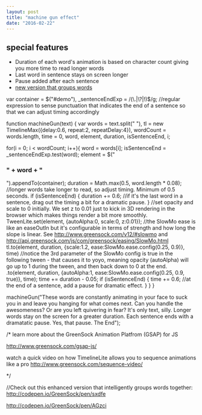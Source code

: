 ```yaml
---
layout: post
title: "machine gun effect"
date: "2016-02-22"
---
```


<link href='http://fonts.googleapis.com/css?family=Asap:400,700' rel='stylesheet' type='text/css'>
<div id="demo"></div>
<h2>special features</h2>
<ul>
  <li>Duration of each word's animation is based on character count giving you more time to read longer words</li>    
  <li>Last word in sentence stays on screen longer</li>
  <li>Pause added after each sentence</li>
  <li><a href="http://codepen.io/GreenSock/pen/sxdfe">new version that groups words</a>
</ul>


var container = $("#demo"),
    _sentenceEndExp = /(\.|\?|!)$/g; //regular expression to sense punctuation that indicates the end of a sentence so that we can adjust timing accordingly

function machineGun(text) {
  var words = text.split(" "),
      tl = new TimelineMax({delay:0.6, repeat:2, repeatDelay:4}),
      wordCount = words.length,
      time = 0,
      word, element, duration, isSentenceEnd, i;

  for(i = 0; i < wordCount; i++){
    word = words[i];
    isSentenceEnd = _sentenceEndExp.test(word);
    element = $("<h3>" + word + "</h3>").appendTo(container);
    duration = Math.max(0.5, word.length * 0.08); //longer words take longer to read, so adjust timing. Minimum of 0.5 seconds.
    if (isSentenceEnd) {
      duration += 0.6; //if it's the last word in a sentence, drag out the timing a bit for a dramatic pause.
    }
    //set opacity and scale to 0 initially. We set z to 0.01 just to kick in 3D rendering in the browser which makes things render a bit more smoothly.
    TweenLite.set(element, {autoAlpha:0, scale:0, z:0.01});
    //the SlowMo ease is like an easeOutIn but it's configurable in terms of strength and how long the slope is linear. See http://www.greensock.com/v12/#slowmo and http://api.greensock.com/js/com/greensock/easing/SlowMo.html
    tl.to(element, duration, {scale:1.2,  ease:SlowMo.ease.config(0.25, 0.9)}, time)
      //notice the 3rd parameter of the SlowMo config is true in the following tween - that causes it to yoyo, meaning opacity (autoAlpha) will go up to 1 during the tween, and then back down to 0 at the end.
		 	.to(element, duration, {autoAlpha:1, ease:SlowMo.ease.config(0.25, 0.9, true)}, time);
    time += duration - 0.05;
    if (isSentenceEnd) {
      time += 0.6; //at the end of a sentence, add a pause for dramatic effect.
    }
  }
}

machineGun("These words are constantly animating in your face to suck you in and leave you hanging for what comes next. Can you handle the awesomeness? Or are you left quivering in fear? It's only text, silly. Longer words stay on the screen for a greater duration. Each sentence ends with a dramatatic pause. Yes, that pause. The End");

/* learn more about the GreenSock Animation Platfrom (GSAP) for JS

http://www.greensock.com/gsap-js/

watch a quick video on how TimelineLite allows you to sequence animations like a pro
http://www.greensock.com/sequence-video/

*/

//Check out this enhanced version that intelligently groups words together: http://codepen.io/GreenSock/pen/sxdfe

http://codepen.io/GreenSock/pen/AGzci
